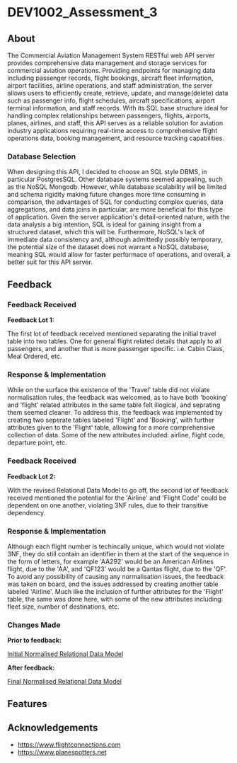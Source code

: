 # DEV1002_Assessment_3

## About  

The Commercial Aviation Management System RESTful web API server provides comprehensive data management and storage services for commercial aviation operations. Providing endpoints for managing data including passenger records, flight bookings, aircraft fleet information, airport facilities, airline operations, and staff administration, the server allows users to efficiently create, retrieve, update, and manage(delete) data such as passenger info, flight schedules, aircraft specifications, airport terminal information, and staff records. With its SQL base structure ideal for handling complex relationships between passengers, flights, airports, planes, airlines, and staff, this API serves as a reliable solution for aviation industry applications requiring real-time access to comprehensive flight operations data, booking management, and resource tracking capabilities.

### Database Selection

When designing this API, I decided to choose an SQL style DBMS, in particular PostgresSQL.  Other database systems seemed appealing, such as the NoSQL Mongodb.  However, while database scalability will be limited and schema rigidity making future changes more time consuming in comparison, the advantages of SQL for conducting complex queries, data aggregations, and data joins in particular, are more beneficial for this type of application.  Given the server application's detail-oriented nature, with the data analysis a big intention, SQL is ideal for gaining insight from a structured dataset, which this will be.  Furthermore, NoSQL's lack of immediate data consistency and, although admittedly possibly temporary, the potential size of the dataset does not warrant a NoSQL database, meaning SQL would allow for faster performace of operations, and overall, a better suit for this API server.

## Feedback

### Feedback Received

__Feedback Lot 1:__  

The first lot of feedback received mentioned separating the initial travel table into two tables.  One for general flight related details that apply to all passengers, and another that is more passenger specific. i.e. Cabin Class, Meal Ordered, etc.

### Response & Implementation

While on the surface the existence of the 'Travel' table did not violate normalisation rules, the feedback was welcomed, as to have both 'booking' and 'flight' related attributes in the same table felt illogical, and seprating them seemed cleaner.  To address this, the feedback was implemented by creating two seperate tables labeled 'Flight' and 'Booking', with further attributes given to the 'Flight' table, allowing for a more comprehensive collection of data.  Some of the new attributes included: airline, flight code, departure point, etc.

### Feedback Received

__Feedback Lot 2:__  

With the revised Relational Data Model to go off, the second lot of feedback received mentioned the potential for the 'Airline' and 'Flight Code' could be dependent on one another, violating 3NF rules, due to their transitive dependency.

### Response & Implementation

Although each flight number is techincally unique, which would not violate 3NF, they do still contain an identifier in them at the start of the sequence in the form of letters, for example 'AA292' would be an American Airlines flight, due to the 'AA', and 'QF123' would be a Qantas flight, due to the 'QF'.  To avoid any possibility of causing any normalisation issues, the feedback was taken on board, and the issues addressed by creating another table labeled 'Airline'.  Much like the inclusion of further attributes for the 'Flight' table, the same was done here, with some of the new attributes including: fleet size, number of destinations, etc.

### Changes Made

__Prior to feedback:__  

[Initial Normalised Relational Data Model](Diagrams/Initial%20Relational%20Data%20Model.jpg)  

__After feedback:__  

[Final Normalised Relational Data Model](Diagrams/Normalised%20Relational%20Data%20Model.jpg)

## Features

## Acknowledgements

- https://www.flightconnections.com  
- https://www.planespotters.net